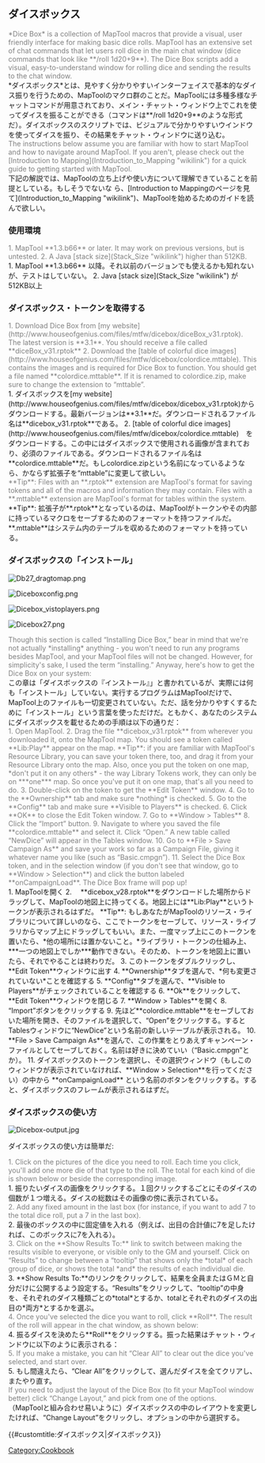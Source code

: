 ダイスボックス
--------------

<div style="color:gray">
*Dice Box* is a collection of MapTool macros that provide a visual, user friendly interface for making basic dice rolls. MapTool has an extensive set of chat commands that let users roll dice in the main chat window (dice commands that look like **/roll 1d20+9**). The Dice Box scripts add a visual, easy-to-understand window for rolling dice and sending the results to the chat window.

</div>
*ダイスボックス*とは、見やすく分かりやすいインターフェイスで基本的なダイス振りを行うための、MapToolのマクロ群のことだ。MapToolには多種多様なチャットコマンドが用意されており、メイン・チャット・ウィンドウ上でこれを使ってダイスを振ることができる（コマンドは**/roll 1d20+9**のような形式だ）。ダイスボックスのスクリプトでは、ビジュアルで分かりやすいウインドウを使ってダイスを振り、その結果をチャット・ウィンドウに送り込む。

<div style="color:gray">
The instructions below assume you are familiar with how to start MapTool and how to navigate around MapTool. If you aren't, please check out the [Introduction to Mapping](Introduction_to_Mapping "wikilink") for a quick guide to getting started with MapTool.

</div>
下記の解説では、MapToolの立ち上げや使い方について理解できていることを前提としている。もしそうでないな ら、[Introduction to Mappingのページを見て](Introduction_to_Mapping "wikilink")、MapToolを始めるためのガイドを読んで欲しい。

### 使用環境

<div style="color:gray">
1.  MapTool **1.3.b66** or later. It may work on previous versions, but is untested.
2.  A Java [stack size](Stack_Size "wikilink") higher than 512KB.

</div>
1.  MapTool **1.3.b66** 以降。それ以前のバージョンでも使えるかも知れないが、テストはしていない。
2.  Java [stack size](Stack_Size "wikilink") が512KB以上

### ダイスボックス・トークンを取得する

<div style="color:gray">
1.  Download Dice Box from [my website](http://www.houseofgenius.com/files/mtfw/dicebox/diceBox_v31.rptok). The latest version is **3.1**. You should receive a file called **diceBox_v31.rptok**
2.  Download the [table of colorful dice images](http://www.houseofgenius.com/files/mtfw/dicebox/colordice.mttable). This contains the images and is required for Dice Box to function. You should get a file named **colordice.mttable**. If it is renamed to colordice.zip, make sure to change the extension to “mttable”.

</div>
1.  ダイスボックスを[my website](http://www.houseofgenius.com/files/mtfw/dicebox/dicebox_v31.rptok)からダウンロードする。最新バージョンは**3.1**だ。ダウンロードされるファイル名は**dicebox_v31.rptok**である。
2.  [table of colorful dice images](http://www.houseofgenius.com/files/mtfw/dicebox/colordice.mttable)　をダウンロードする。この中にはダイスボックスで使用される画像が含まれており、必須のファイルである。ダウンロードされるファイル名は**colordice.mttable**だ。もしcolordice.zipという名前になっているようなら、かならず拡張子を“mttable”に変更して欲しい。

<div style="color:gray">
**Tip**: Files with an **.rptok** extension are MapTool's format for saving tokens and all of the macros and information they may contain. Files with a **.mttable** extension are MapTool's format for tables within the system.

</div>
**Tip**: 拡張子が**.rptok**となっているのは、MapToolがトークンやその内部に持っているマクロをセーブするためのフォーマットを持つファイルだ。**.mttable**はシステム内のテーブルを収めるためのフォーマットを持っている。

### ダイスボックスの「インストール」

![](Db27_dragtomap.png "Db27_dragtomap.png")

![](Diceboxconfig.png "Diceboxconfig.png")

![](Dicebox_vistoplayers.png "Dicebox_vistoplayers.png")

![](Dicebox27.png "Dicebox27.png")

<div style="color:gray">
Though this section is called “Installing Dice Box,” bear in mind that we're not actually *installing* anything - you won't need to run any programs besides MapTool, and your MapTool files will not be changed. However, for simplicity's sake, I used the term “installing.” Anyway, here's how to get the Dice Box on your system:

</div>
この章は「ダイスボックスの『インストール』」と書かれているが、実際には何も「インストール」していない。実行するプログラムはMapToolだけで、MapTool上のファイルも一切変更されていない。ただ、話を分かりやすくするために「インストール」という言葉を使っただけだ。ともかく、あなたのシステムにダイスボックスを載せるための手順は以下の通りだ：

<div style="color:gray">
1.  Open MapTool.
2.  Drag the file **dicebox_v31.rptok** from wherever you downloaded it, onto the MapTool map. You should see a token called **Lib:Play** appear on the map. **Tip**: if you are familiar with MapTool's Resource Library, you can save your token there, too, and drag it from your Resource Library onto the map. Also, once you put the token on one map, *don't put it on any others* - the way Library Tokens work, they can only be on ***one*** map. So once you've put it on one map, that's all you need to do.
3.  Double-click on the token to get the **Edit Token** window.
4.  Go to the **Ownership** tab and make sure *nothing* is checked.
5.  Go to the **Config** tab and make sure **Visible to Players** is checked.
6.  Click **OK** to close the Edit Token window.
7.  Go to **Window &gt; Tables**
8.  Click the “Import” button.
9.  Navigate to where you saved the file **colordice.mttable** and select it. Click “Open.” A new table called “NewDice” will appear in the Tables window.
10. Go to **File &gt; Save Campaign As** and save your work so far as a Campaign File, giving it whatever name you like (such as “Basic.cmpgn”).
11. Select the Dice Box token, and in the selection window (if you don't see that window, go to **Window &gt; Selection**) and click the button labeled **onCampaignLoad**. The Dice Box frame will pop up!

</div>
1.  MapToolを開く
2.  　**dicebox_v28.rptok**をダウンロードした場所からドラッグして、MapToolの地図上に持ってくる。地図上には**Lib:Play**というトークンが表示されるはずだ。
    **Tip**: もしあなたがMapToolのリソース・ライブラリについて詳しいのなら、ここでトークンをセーブして、リソース・ライブラリからマップ上にドラッグしてもいい。また、一度マップ上にこのトークンを置いたら、*他の場所には置かないこと。*ライブラリ・トークンの仕組み上、***一つの地図上でしか***動作できない。そのため、トークンを地図上に置いたら、それでやることは終わりだ。
3.  このトークンをダブルクリックし、**Edit Token**ウィンドウに出す
4.  **Ownership**タブを選んで、*何も変更されていない*ことを確認する
5.  **Config**タブを選んで、**Visible to Players**がチェックされていることを確認する
6.  **Ok**をクリックして、**Edit Token**ウィンドウを閉じる
7.  **Window &gt; Tables**を開く
8.  “Import”ボタンをクリックする
9.  先ほど**colordice.mttable**をセーブしておいた場所を開き、そのファイルを選択して、“Open”をクリックする。するとTablesウィンドウに“NewDice”という名前の新しいテーブルが表示される。
10. **File &gt; Save Campaign As**を選んで、この作業をとりあえずキャンペーン・ファイルとしてセーブしておく。名前は好きに決めていい（“Basic.cmpgn”とか）。
11. ダイスボックスのトークンを選択し、その選択ウィンドウ（もしこのウィンドウが表示されていなければ、**Window &gt; Selection**を行ってください）の中から **onCampaignLoad** という名前のボタンをクリックする。すると、ダイスボックスのフレームが表示されるはずだ。

### ダイスボックスの使い方

![](Dicebox-output.jpg "Dicebox-output.jpg")

ダイスボックスの使い方は簡単だ:

<div style="color:gray">
1. Click on the pictures of the dice you need to roll. Each time you click, you'll add one more die of that type to the roll. The total for each kind of die is shown below or beside the corresponding image.

</div>
1. 振りたいダイスの画像をクリックする。１回クリックするごとにそのダイスの個数が１つ増える。ダイスの総数はその画像の傍に表示されている。

<div style="color:gray">
2. Add any fixed amount in the last box (for instance, if you want to add 7 to the total dice roll, put a 7 in the last box).

</div>
2. 最後のボックスの中に固定値を入れる（例えば、出目の合計値に7を足したければ、このボックスに7を入れる）。

<div style="color:gray">
3. Click on the **Show Results To:** link to switch between making the results visible to everyone, or visible only to the GM and yourself. Click on “Results” to change between a “tooltip” that shows only the *total* of each group of dice, or shows the total *and* the results of each individual die.

</div>
3. **Show Results To:**のリンクをクリックして、結果を全員またはＧＭと自分だけに公開するよう設定する。“Results”をクリックして、“tooltip”の中身を、それぞれのダイス種類ごとの*total*とするか、totalとそれぞれのダイスの出目の*両方*とするかを選ぶ。

<div style="color:gray">
4. Once you've selected the dice you want to roll, click **Roll**. The result of the roll will appear in the chat window, as shown below:

</div>
4. 振るダイスを決めたら**Roll**をクリックする。振った結果はチャット・ウィンドウに以下のように表示される：

<div style="color:gray">
5. If you make a mistake, you can hit “Clear All” to clear out the dice you've selected, and start over.

</div>
5. もし間違えたら、“Clear All”をクリックして、選んだダイスを全てクリアし、またやり直す。

<div style="color:gray">
If you need to adjust the layout of the Dice Box (to fit your MapTool window better) click “Change Layout,” and pick from one of the options.

</div>
（MapToolと組み合わせ易いように）ダイスボックスの中のレイアウトを変更したければ、“Change Layout”をクリックし、オプションの中から選択する。

{{\#customtitle:ダイスボックス|ダイスボックス}}

<Category:Cookbook>